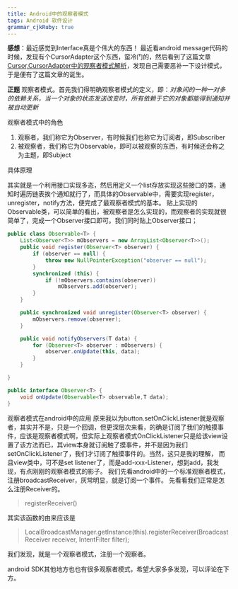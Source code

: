 ```yaml
---
title: Android中的观察者模式
tags: Android 软件设计
grammar_cjkRuby: true
---
```


**感想**：最近感觉到Interface真是个伟大的东西！
最近看android message代码的时候，发现有个CursorAdapter这个东西，蛮冷门的，然后看到了这篇文章[Cursor,CursorAdapter中的观察者模式解析][1]，发现自己需要恶补一下设计模式，于是便有了这篇文章的诞生。

**正题**
观察者模式。首先我们得明确观察者模式的定义，即：*对象间的一种一对多的依赖关系，当一个对象的状态发送改变时，所有依赖于它的对象都能得到通知并被自动更新*
          
 观察者模式中的角色

 1. 观察者，我们称它为Observer，有时候我们也称它为订阅者，即Subscriber
 2. 被观察者，我们称它为Observable，即可以被观察的东西，有时候还会称之为主题，即Subject

具体原理

其实就是一个利用接口实现多态，然后用定义一个list存放实现这些接口的类，通知时遍历链表挨个通知就行了，而具体的Observable中，需要实现register，unregister，notify方法，便完成了最观察者模式的基本。
贴上实现的Observable类，可以简单的看出，被观察者是怎么实现的，而观察者的实现就很简单了，完成一个Observer接口即可。我们同时贴上Observer接口；



``` java
public class Observable<T> {
    List<Observer<T>> mObservers = new ArrayList<Observer<T>>();
    public void register(Observer<T> observer) {
        if (observer == null) {
            throw new NullPointerException("observer == null");
        }
        synchronized (this) {
            if (!mObservers.contains(observer))
                mObservers.add(observer);
        }
    }

    public synchronized void unregister(Observer<T> observer) {
        mObservers.remove(observer);
    }

    public void notifyObservers(T data) {
        for (Observer<T> observer : mObservers) {
            observer.onUpdate(this, data);
        }
    }

}

public interface Observer<T> {
    void onUpdate(Observable<T> observable,T data);
}


```


观察者模式在android中的应用
    原来我以为button.setOnClickListener就是观察者，其实并不是，只是一个回调，但更深层次来看，的确是订阅了我们的触摸事件，应该是观察者模式啊，但实际上观察者模式OnClickListener只是给该view设置了该方法而已，其view本身就订阅触了摸事件，并不是因为我们setOnClickListener了，我们才订阅了触摸事件的。当然，这只是我的理解，
而且view类中，可不是set listener了，而是add-xxx-Listener，想到add，我发现，有点刚刚的观察者模式的影子。
    我们先看android中的一个标准观察者模式，注册broadcastReceiver，灰常明显，就是订阅一个事件。
    先看看我们正常是怎么注册Receiver的。
    

>  registerReceiver()

其实该函数的由来应该是

> LocalBroadcastManager.getInstance(this).registerReceiver(BroadcastReceiver
> receiver, IntentFilter filter);

    
我们发现，就是一个观察者模式，注册一个观察者。
    
android SDK其他地方也也有很多观察者模式，希望大家多多发现，可以评论在下方。


  [1]: http://www.tuicool.com/articles/nAZ3ay	
